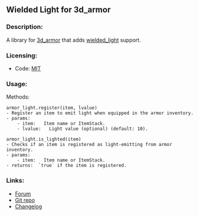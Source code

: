 ## Wielded Light for 3d_armor

### Description:

A library for [3d_armor](https://content.minetest.net/packages/stu/3d_armor/) that adds [wielded_light](https://content.minetest.net/packages/bell07/wielded_light/) support.

### Licensing:

- Code: [MIT](LICENSE.txt)

### Usage:

Methods:
```
armor_light.register(item, lvalue)
- Register an item to emit light when equipped in the armor inventory.
- params:
	- item:   Item name or ItemStack.
	- lvalue:	Light value (optional) (default: 10).

armor_light.is_lighted(item)
- Checks if an item is registered as light-emitting from armor inventory.
- params:
	- item:   Item name or ItemStack.
- returns:  `true` if the item is registered.
```

### Links:

- [Forum](https://forum.minetest.net/viewtopic.php?t=27034)
- [Git repo](https://github.com/AntumMT/mod-3d_armor_light)
- [Changelog](changelog.txt)
